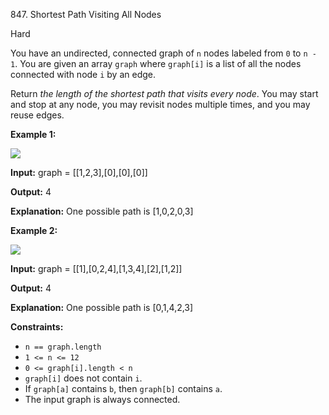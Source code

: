 ﻿847\. Shortest Path Visiting All Nodes

Hard

You have an undirected, connected graph of `n` nodes labeled from `0` to `n - 1`. You are given an array `graph` where `graph[i]` is a list of all the nodes connected with node `i` by an edge.

Return _the length of the shortest path that visits every node_. You may start and stop at any node, you may revisit nodes multiple times, and you may reuse edges.

**Example 1:**

![](https://assets.leetcode.com/uploads/2021/05/12/shortest1-graph.jpg)

**Input:** graph = [[1,2,3],[0],[0],[0]]

**Output:** 4

**Explanation:** One possible path is [1,0,2,0,3]

**Example 2:**

![](https://assets.leetcode.com/uploads/2021/05/12/shortest2-graph.jpg)

**Input:** graph = [[1],[0,2,4],[1,3,4],[2],[1,2]]

**Output:** 4

**Explanation:** One possible path is [0,1,4,2,3]

**Constraints:**

*   `n == graph.length`
*   `1 <= n <= 12`
*   `0 <= graph[i].length < n`
*   `graph[i]` does not contain `i`.
*   If `graph[a]` contains `b`, then `graph[b]` contains `a`.
*   The input graph is always connected.